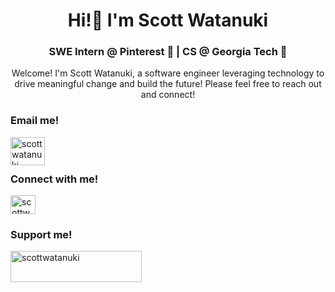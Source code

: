 <h1 align="center">Hi!👋 I'm Scott Watanuki</h1>
<h3 align="center">SWE Intern @ Pinterest 📌 | CS @ Georgia Tech 🐝</h3>

<p align="middle">Welcome! I'm Scott Watanuki, a software engineer leveraging technology to drive meaningful change and build the future!
Please feel free to reach out and connect!</p>

<h3 align="left">Email me!</h3>
<p><a href="mailto:scottwatanuki@gatech.edu"> <img align="left" src="https://t4.ftcdn.net/jpg/05/37/41/55/360_F_537415557_jzA3aAlyzbflHCKgG2pTV12dWGF56TiH.jpg" height="45" width="55" alt="scottwatanuki" /></a></p><br><br>

<h3 align="left">Connect with me!</h3>
<p align="left">
<a href="https://linkedin.com/in/scottwatanuki" target="blank"><img align="center" src="https://raw.githubusercontent.com/rahuldkjain/github-profile-readme-generator/master/src/images/icons/Social/linked-in-alt.svg" alt="scottwatanuki" height="30" width="40" /></a>
</p>

<h3 align="left">Support me!</h3>
<p><a href="https://www.buymeacoffee.com/scottwatanuki"> <img align="left" src="https://cdn.buymeacoffee.com/buttons/v2/default-yellow.png" height="50" width="210" alt="scottwatanuki" /></a></p><br><br>
